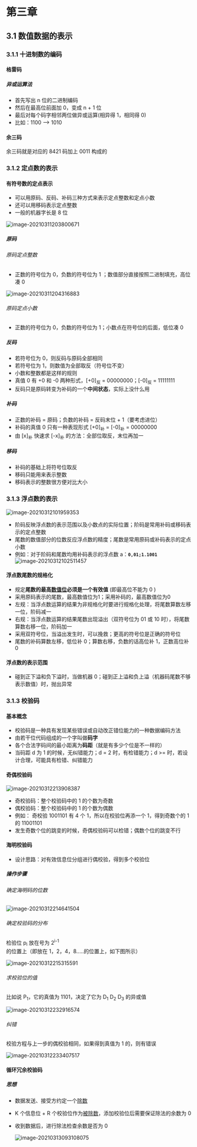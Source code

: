 # 第三章

## 3.1 数值数据的表示

### 3.1.1 十进制数的编码

#### 格雷码

##### 异或运算法

- 首先写出 n 位的二进制编码
- 然后在最高位前面加 0，变成 n + 1 位
- 最后对每个码字相邻两位做异或运算(相异得 1，相同得 0)
- 比如：1100 --> 1010

#### 余三码

余三码就是对应的 8421 码加上 0011 构成的



### 3.1.2 定点数的表示

#### 有符号数的定点表示

- 可以用原码、反码、补码三种方式来表示定点整数和定点小数
- 还可以用移码表示定点整数
- 一般的机器字长是 8 位

![image-20210311203800671](doc/image-20210311203800671.png)	

##### 原码
###### 原码定点整数

- 正数的符号位为 0，负数的符号位为 1 ；数值部分直接按照二进制填充，高位凑 0  

![image-20210311204316883](doc/image-20210311204316883.png)	

###### 原码定点小数

- 正数的符号位为 0，负数的符号位为 1；小数点在符号位的后面，低位凑 0      

##### 反码

- 若符号位为 0，则反码与原码全部相同
- 若符号位为 1，则数值为全部取反（符号位不变）
- 小数和整数都是这样的规则
- 真值 0 有 +0 和 -0 两种形式，[+0]<sub>反 </sub> =  00000000；[-0]<sub>反 </sub> = 11111111
- 反码只是原码转变为补码的一个**中间状态**，实际上没什么用

##### 补码

- 正数的补码 = 原码；负数的补码 = 反码末位 + 1（要考虑进位）
- 补码的真值 0 只有一种表现形式 [+0]<sub>补 </sub> =  [-0]<sub>补</sub> = 00000000
- 由 [x]<sub>补</sub> 快速求 [-x]<sub>补</sub> 的方法：全部位取反，末位再加一

##### 移码

- 补码的基础上将符号位取反
- 移码只能用来表示整数
- 移码表示的整数很方便对比大小 

### 3.1.3 浮点数的表示

![image-20210312101959353](doc/image-20210312101959353.png)	

- 阶码反映浮点数的表示范围以及小数点的实际位置；阶码是常用补码或移码表示的定点整数
- 尾数的数值部分的位数反应浮点数的精度；尾数是常用原码或补码表示的定点小数
- 例如：对于阶码和尾数均用补码表示的浮点数 a：**`0,01;1.1001`**
![image-20210312102511457](doc/image-20210312102511457.png)

#### 浮点数尾数的规格化

- 规定**尾数的最高<u>数值位</u>必须是一个有效值** (即最高位不能为 0 )
- 采用原码表示的尾数，最高数值位为1；采用补码的，最高数值位为0
- 左规：当浮点数运算的结果为非规格化时要进行规格化处理，将尾数算数左移一位，阶码减一
- 右规：当浮点数运算的结果尾数出现溢出（双符号位为 01 或 10 时），将尾数算数右移一位，阶码加一
- 采用双符号位，当溢出发生时，可以挽救；更高的符号位是正确的符号位
- 尾数的补码算数左移，低位补 0；算数右移，负数的话高位补 1，正数高位补 0
#### 浮点数的表示范围
- 碰到正下溢和负下溢时，当做机器 0；碰到正上溢和负上溢（机器码尾数不够表示数值）时，抛出异常

### 3.1.3 校验码

#### 基本概念

- 校验码是一种具有发现某些错误或自动改正错位能力的一种数据编码方法
- 由若干位代码组成的一个字叫做**码字**
- 各个合法字码间的最小距离为**码距**（就是有多少个位是不一样的）
- 当码距 d 为 1 的时候，无纠错能力；d = 2 时，有检错能力；d >= 时，若设计合理，可能具有检错、纠错能力

#### 奇偶校验码

![image-20210312213908387](doc/image-20210312213908387.png)	

- 奇校验码：整个校验码中的 1 的个数为奇数
- 偶校验码：整个校验码中的 1 的个数为偶数
- 例如： 奇校验 1001101 有 4 个 1，所以在校验位再添一个 1，得到奇数个的 1 的 11001101
- 发生奇数个位的跳变的时候，奇偶校验码可以检错；偶数个位的跳变不行

#### 海明校验码

- 设计思路：对有效信息位分组进行偶校验，得到多个校验位

##### 操作步骤
###### 确定海明码的位数
  ![image-20210312214641504](doc/image-20210312214641504.png)

###### 确定校验码的分布

检验位 p<sub>i</sub> 放在号为 2<sup>i-1</sup> 的位置上（即放在 1，2，4，8.....的位置上，如下图所示）

![image-20210312215315591](doc/image-20210312215315591.png)	

###### 求校验位的值

比如说 P<sub>1</sub>，它的真值为 1101，决定了它为 D<sub>1</sub> D<sub>2</sub> D<sub>3</sub> 的异或值

![image-20210312232916574](doc/image-20210312232916574.png)	

###### 纠错

校验方程与上一步的偶校验相同，如果得到真值为 1 的，则有错误

![image-20210312233407517](doc/image-20210312233407517.png)	

#### 循环冗余校验码

##### 思想

- 数据发送、接受方约定一个<u>除数</u>

- K 个信息位 + R 个校验位作为<u>被除数</u>，添加校验位后需要保证除法的余数为 0

- 收到数据后，进行除法检查余数是否为 0

  ![image-20210313093108075](doc/image-20210313093108075.png)	